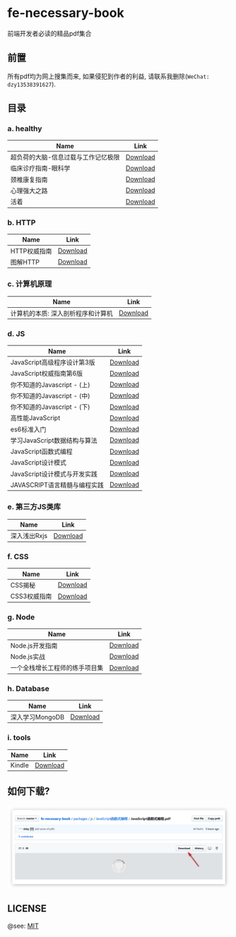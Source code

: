# fe-necessary-book

前端开发者必读的精品pdf集合

## 前置

所有pdf均为网上搜集而来, 如果侵犯到作者的利益, 请联系我删除(`WeChat: dzy13538391627`).

## 目录

### a. healthy

| Name                                | Link                                                                           |
| ----------------------------------- | ------------------------------------------------------------------------------ |
| 超负荷的大脑-信息过载与工作记忆极限 | [Download](./packages/healthy/超负荷的大脑-信息过载与工作记忆的极限) |
| 临床诊疗指南-眼科学                 | [Download](./packages/healthy/临床诊疗指南-眼科学)                   |
| 颈椎康复指南                        | [Download](./packages/healthy/颈椎康复指南)                          |
| 心理强大之路                        | [Download](./packages/healthy/心理强大之路)                          |
| 活着                                | [Download](./packages/healthy/活着)                                  |

### b. HTTP

| Name         | Link                                               |
| ------------ | -------------------------------------------------- |
| HTTP权威指南 | [Download](./packages/http/HTTP权威指南) |
| 图解HTTP     | [Download](./packages/http/图解HTTP)     |

### c. 计算机原理

| Name                               | Link                                                                        |
| ---------------------------------- | --------------------------------------------------------------------------- |
| 计算机的本质: 深入剖析程序和计算机 | [Download](./packages/computer/计算机的本质_深入剖析程序和计算机) |

### d. JS

| Name                         | Link                                                             |
| ---------------------------- | ---------------------------------------------------------------- |
| JavaScript高级程序设计第3版  | [Download](./packages/js/JavaScript高级程序设计第3版)  |
| JavaScript权威指南第6版      | [Download](./packages/js/JavaScript权威指南第6版)      |
| 你不知道的Javascript - (上)  | [Download](./packages/js/你不知道的Javascript系列)     |
| 你不知道的Javascript - (中)  | [Download](./packages/js/你不知道的Javascript系列)     |
| 你不知道的Javascript - (下)  | [Download](./packages/js/你不知道的Javascript系列)     |
| 高性能JavaScript             | [Download](./packages/js/高性能JavaScript)             |
| es6标准入门                  | [Download](./packages/js/es6标准入门)                  |
| 学习JavaScript数据结构与算法 | [Download](./packages/js/学习JavaScript数据结构与算法) |
| JavaScript函数式编程         | [Download](./packages/js/JavaScript函数式编程)         |
| JavaScript设计模式           | [Download](./packages/js/JavaScript设计模式)           |
| JavaScript设计模式与开发实践 | [Download](./packages/js/JavaScript设计模式与开发实践) |
| JAVASCRIPT语言精髓与编程实践 | [Download](./packages/js/JAVASCRIPT语言精髓与编程实践) |

### e. 第三方JS类库

| Name         | Link                                             |
| ------------ | ------------------------------------------------ |
| 深入浅出Rxjs | [Download](./packages/js/深入浅出Rxjs) |

### f. CSS

| Name         | Link                                              |
| ------------ | ------------------------------------------------- |
| CSS揭秘      | [Download](./packages/css/CSS揭秘)      |
| CSS3权威指南 | [Download](./packages/css/CSS3权威指南) |

### g. Node

| Name            | Link                                                  |
| --------------- | ----------------------------------------------------- |
| Node.js开发指南 | [Download](./packages/node/Node.js开发指南) |
| Node.js实战     | [Download](./packages/node/Node.js实战)     |
| 一个全栈增长工程师的练手项目集 | [Download](./packages/node/一个全栈增长工程师的练手项目集) |

### h. Database

| Name            | Link                                                      |
| --------------- | --------------------------------------------------------- |
| 深入学习MongoDB | [Download](./packages/database/深入学习MongoDB) |

### i. tools

| Name                           | Link                                                                   |
| ------------------------------ | ---------------------------------------------------------------------- |
| Kindle | [Download](./software/kindle) |

## 如何下载?

![如何下载](./static/images/how_to_install.png)

## LICENSE

@see: [MIT](./LICENSE)